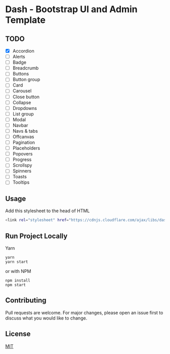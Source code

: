 # Dash - Bootstrap UI and Admin Template

## TODO

- [x] Accordion
- [ ] Alerts
- [ ] Badge
- [ ] Breadcrumb
- [ ] Buttons
- [ ] Button group
- [ ] Card
- [ ] Carousel
- [ ] Close button
- [ ] Collapse
- [ ] Dropdowns
- [ ] List group
- [ ] Modal
- [ ] Navbar
- [ ] Navs & tabs
- [ ] Offcanvas
- [ ] Pagination
- [ ] Placeholders
- [ ] Popovers
- [ ] Progress
- [ ] Scrollspy
- [ ] Spinners
- [ ] Toasts
- [ ] Tooltips

## Usage

Add this stylesheet to the head of HTML
```bash
<link rel="stylesheet" href="https://cdnjs.cloudflare.com/ajax/libs/dash-admin/1.0.0/css/dash.min.css" integrity="sha512-5A8nwdMOWrSz20fDsjczgUidUBR8liPYU+WymTZP1lmY9G6Oc7HlZv156XqnsgNUzTyMefFTcsFH/tnJE/+xBg==" crossorigin="anonymous" referrerpolicy="no-referrer" />
```

## Run Project Locally

Yarn
```
yarn
yarn start
```
or with NPM
```
npm install
npm start
```
## Contributing
Pull requests are welcome. For major changes, please open an issue first to discuss what you would like to change.

## License
[MIT](https://github.com/HeinZawHtet/dash/blob/main/LICENSE)